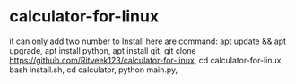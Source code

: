 # calculator-for-linux
it can only add two number
to Install 
here are command: 
apt update && apt upgrade,
apt install python,
apt install git,
git clone https://github.com/Ritveek123/calculator-for-linux,
cd calculator-for-linux,
bash install.sh,
cd calculator,
python main.py,
